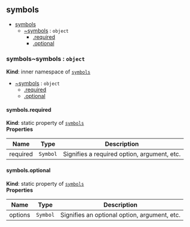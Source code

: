 <a name="module_symbols"></a>
## symbols

* [symbols](#module_symbols)
  * [~symbols](#module_symbols..symbols) : <code>object</code>
    * [.required](#module_symbols..symbols.required)
    * [.optional](#module_symbols..symbols.optional)

<a name="module_symbols..symbols"></a>
### symbols~symbols : <code>object</code>
**Kind**: inner namespace of <code>[symbols](#module_symbols)</code>  

* [~symbols](#module_symbols..symbols) : <code>object</code>
  * [.required](#module_symbols..symbols.required)
  * [.optional](#module_symbols..symbols.optional)

<a name="module_symbols..symbols.required"></a>
#### symbols.required
**Kind**: static property of <code>[symbols](#module_symbols..symbols)</code>  
**Properties**

| Name | Type | Description |
| --- | --- | --- |
| required | <code>Symbol</code> | Signifies a required option, argument, etc. |

<a name="module_symbols..symbols.optional"></a>
#### symbols.optional
**Kind**: static property of <code>[symbols](#module_symbols..symbols)</code>  
**Properties**

| Name | Type | Description |
| --- | --- | --- |
| options | <code>Symbol</code> | Signifies an optional option, argument, etc. |

